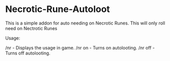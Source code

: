 # Necrotic-Rune-Autoloot
This is a simple addon for auto needing on Necrotic Runes. This will only roll need on Nectrotic Runes

Usage:

/nr - Displays the usage in game.
/nr on - Turns on autolooting.
/nr off - Turns off autolooting.
